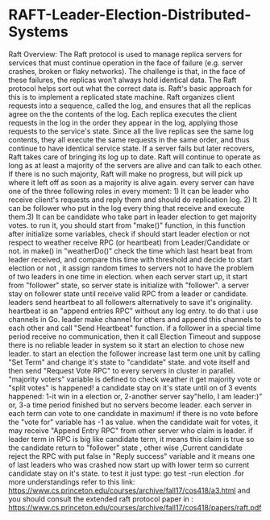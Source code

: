 # RAFT-Leader-Election-Distributed-Systems
Raft Overview: The Raft protocol is used to manage replica servers for services that must continue operation in the face of failure (e.g. server crashes, broken or flaky networks). The challenge is that, in the face of these failures, the replicas won't always hold identical data. The Raft protocol helps sort out what the correct data is. Raft's basic approach for this is to implement a replicated state machine. Raft organizes client requests into a sequence, called the log, and ensures that all the replicas agree on the the contents of the log. Each replica executes the client requests in the log in the order they appear in the log, applying those requests to the service's state. Since all the live replicas see the same log contents, they all execute the same requests in the same order, and thus continue to have identical service state. If a server fails but later recovers, Raft takes care of bringing its log up to date. Raft will continue to operate as long as at least a majority of the servers are alive and can talk to each other. If there is no such majority, Raft will make no progress, but will pick up where it left off as soon as a majority is alive again. 
every server can have one of the three following roles in every moment: 1) It can be leader who receive client's requests and reply them and should do replication log. 2) It can be follower who put in the log every thing that receive and execute them.3) It can be candidate who take part in leader election to get majority votes. to run it, you should start from "make()" function, in this function after initialize some variables, check if should start leader election or not respect to weather receive RPC (or heartbeat) from Leader/Candidate or not. in make() in "weatherDo()" check the time which last heart beat from leader received, and compare this time with threshold and decide to start election or not , it assign random times to servers not to have the problem of two leaders in one time  in election. when each server start up, it start from "follower" state, so server state is initialize with "follower". a server stay on follower state until receive valid RPC from a leader or candidate.  leaders send heartbeat to all followers alternatively  to save it's originality. heartbeat is an "append entries RPC" without any log entry. to do that i use channels in Go. leader make channel for others and append this channels to each other and call "Send Heartbeat" function.  if a follower in a special time period receive no communication, then it call Election Timeout and suppose there is no reliable leader in system so it start an election to chose new leader.  to start an election the follower increase last term one unit by calling "Set Term" and change it's state to "candidate" state. and vote itself and then send "Request Vote RPC" to every servers in cluster in parallel.  "majority voters" variable is defined to check weather it get majority vote or "split votes" is happened! a candidate stay on it's state until on of 3 events happened:  1-it win in a election or, 2-another server say"hello, I am leader:)" or, 3-a time period finished but no servers become leader. each server in each term can vote to one candidate in maximum! if there is no vote before the "vote for" variable has -1 as value.  when the candidate wait for votes, it may receive "Append Entry RPC" from other server who claim is leader. if leader term in RPC is big like candidate term, it means this claim is true so the candidate return to "follower" state , other wise ,Current candidate reject the RPC with put false in "Reply success" variable and it means one of last leaders who was crashed now start up with lower term so current candidate stay on it's state.  to test it just type: go test -run election .for more understandings refer to this link: https://www.cs.princeton.edu/courses/archive/fall17/cos418/a3.html and you should consult the extended raft protocol paper in : https://www.cs.princeton.edu/courses/archive/fall17/cos418/papers/raft.pdf
